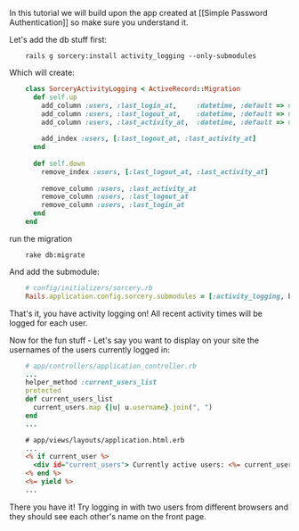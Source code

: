 In this tutorial we will build upon the app created at [[Simple Password Authentication]] so make sure you understand it.

Let's add the db stuff first:

```
    rails g sorcery:install activity_logging --only-submodules
```


Which will create:

```ruby
    class SorceryActivityLogging < ActiveRecord::Migration
      def self.up
        add_column :users, :last_login_at,     :datetime, :default => nil
        add_column :users, :last_logout_at,    :datetime, :default => nil
        add_column :users, :last_activity_at,  :datetime, :default => nil
        
        add_index :users, [:last_logout_at, :last_activity_at]
      end
    
      def self.down
        remove_index :users, [:last_logout_at, :last_activity_at]
        
        remove_column :users, :last_activity_at
        remove_column :users, :last_logout_at
        remove_column :users, :last_login_at
      end
    end
```

run the migration

```
    rake db:migrate
```

And add the submodule:

```ruby
    # config/initializers/sorcery.rb
    Rails.application.config.sorcery.submodules = [:activity_logging, blabla, blublu, ...]
```

That's it, you have activity logging on! All recent activity times will be logged for each user.

Now for the fun stuff - Let's say you want to display on your site the usernames of the users currently logged in:

```ruby
    # app/controllers/application_controller.rb
    ...
    helper_method :current_users_list
    protected
    def current_users_list
      current_users.map {|u| u.username}.join(", ")
    end
    ...
```

```rhtml
    # app/views/layouts/application.html.erb
    ...
    <% if current_user %>
      <div id="current_users"> Currently active users: <%= current_users_list %></div>
    <% end %>
    <%= yield %>
    ...
```

There you have it! Try logging in with two users from different browsers and they should see each other's name on the front page.